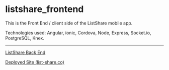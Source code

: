 # listshare_frontend

This is the Front End / client side of the ListShare mobile app.

Technologies used: Angular, ionic, Cordova, Node, Express, Socket.io, PostgreSQL, Knex.

---

[ListShare Back End](https://github.com/micah-eberhard/listShare_backend)

[Deployed Site (list-share.co)](http://list-share.co)

